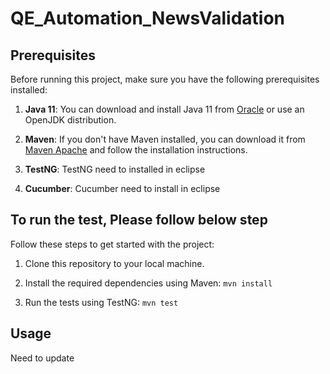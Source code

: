 # QE_Automation_NewsValidation

## Prerequisites

Before running this project, make sure you have the following prerequisites installed:

1. **Java 11**: You can download and install Java 11 from [Oracle](https://www.oracle.com/java/technologies/javase-jdk11-downloads.html) or use an OpenJDK distribution.

2. **Maven**: If you don't have Maven installed, you can download it from [Maven Apache](https://maven.apache.org/download.cgi) and follow the installation instructions.

3. **TestNG**: TestNG need to installed in eclipse

4. **Cucumber**: Cucumber need to install in eclipse 

## To run the test, Please follow below step

Follow these steps to get started with the project:

1. Clone this repository to your local machine.

2. Install the required dependencies using Maven: `mvn install`

3. Run the tests using TestNG: `mvn test`

## Usage
Need to update 
